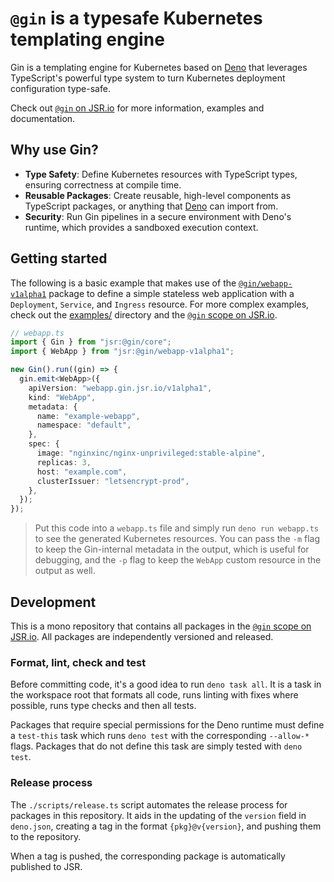 # `@gin` is a typesafe Kubernetes templating engine

[sec]: https://docs.deno.com/runtime/fundamentals/security/
[@gin]: https://jsr.io/@gin
[Deno]: https://deno.com
[webapp]: https://jsr.io/@gin/webapp-v1alpha1

Gin is a templating engine for Kubernetes based on [Deno] that leverages TypeScript's powerful type system to turn
Kubernetes deployment configuration type-safe.

Check out [`@gin` on JSR.io][@gin] for more information, examples and documentation.

## Why use Gin?

- **Type Safety**: Define Kubernetes resources with TypeScript types, ensuring correctness at compile time.
- **Reusable Packages**: Create reusable, high-level components as TypeScript packages, or anything that [Deno] can
  import from.
- **Security**: Run Gin pipelines in a secure environment with Deno's runtime, which provides a sandboxed execution
  context.

## Getting started

The following is a basic example that makes use of the [`@gin/webapp-v1alpha1`][webapp] package to define a simple
stateless web application with a `Deployment`, `Service`, and `Ingress` resource. For more complex examples, check out
the [examples/](./examples/) directory and the [`@gin` scope on JSR.io][@gin].

```ts
// webapp.ts
import { Gin } from "jsr:@gin/core";
import { WebApp } from "jsr:@gin/webapp-v1alpha1";

new Gin().run((gin) => {
  gin.emit<WebApp>({
    apiVersion: "webapp.gin.jsr.io/v1alpha1",
    kind: "WebApp",
    metadata: {
      name: "example-webapp",
      namespace: "default",
    },
    spec: {
      image: "nginxinc/nginx-unprivileged:stable-alpine",
      replicas: 3,
      host: "example.com",
      clusterIssuer: "letsencrypt-prod",
    },
  });
});
```

> Put this code into a `webapp.ts` file and simply run `deno run webapp.ts` to see the generated Kubernetes resources.
> You can pass the `-m` flag to keep the Gin-internal metadata in the output, which is useful for debugging, and the
> `-p` flag to keep the `WebApp` custom resource in the output as well.

## Development

This is a mono repository that contains all packages in the [`@gin` scope on JSR.io][@gin]. All packages are
independently versioned and released.

### Format, lint, check and test

Before committing code, it's a good idea to run `deno task all`. It is a task in the workspace root that formats all
code, runs linting with fixes where possible, runs type checks and then all tests.

Packages that require special permissions for the Deno runtime must define a `test-this` task which runs `deno test`
with the corresponding `--allow-*` flags. Packages that do not define this task are simply tested with `deno test`.

### Release process

The `./scripts/release.ts` script automates the release process for packages in this repository. It aids in the updating
of the `version` field in `deno.json`, creating a tag in the format `{pkg}@v{version}`, and pushing them to the
repository.

When a tag is pushed, the corresponding package is automatically published to JSR.
